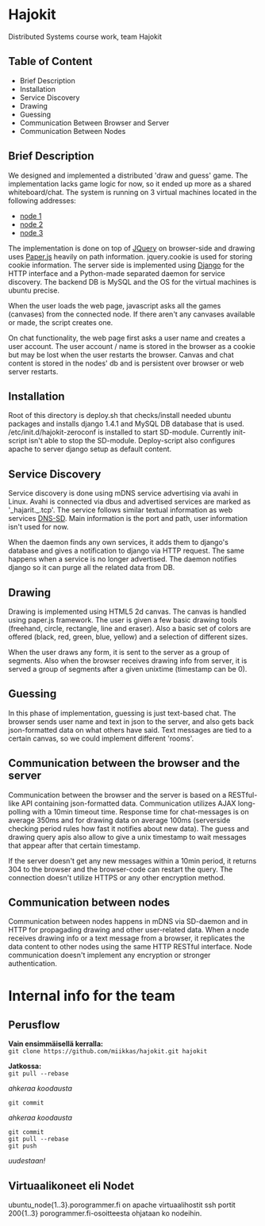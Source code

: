 Hajokit
=======

Distributed Systems course work, team Hajokit

Table of Content
----------------
- Brief Description
- Installation
- Service Discovery
- Drawing
- Guessing
- Communication Between Browser and Server
- Communication Between Nodes


Brief Description
-----------------

We designed and implemented a distributed 'draw and guess' game. The implementation
lacks game logic for now, so it ended up more as a shared whiteboard/chat. The system
is running on 3 virtual machines located in the following addresses:
* [node 1](http://ubuntu_node1.porogrammer.fi/)
* [node 2](http://ubuntu_node2.porogrammer.fi/)
* [node 3](http://ubuntu_node3.porogrammer.fi/)

The implementation is done on top of [JQuery](http://www.jquery.org/) on browser-side and
drawing uses [Paper.js](http://paperjs.org/) heavily on path information. jquery.cookie is 
used for storing cookie information. The server side is implemented using 
[Django](http://www.djangoproject.com/) for the HTTP interface and a Python-made separated 
daemon for service discovery. The backend DB is MySQL and the OS for the virtual machines 
is ubuntu precise.

When the user loads the web page, javascript asks all the games (canvases) from the
connected node. If there aren't any canvases available or made, the script creates
one.

On chat functionality, the web page first asks a user name and creates a user account.
The user account / name is stored in the browser as a cookie but may be lost when the 
user restarts the browser. Canvas and chat content is stored in the nodes' db and is
persistent over browser or web server restarts.

Installation
------------

Root of this directory is deploy.sh that checks/install needed ubuntu packages and installs
django 1.4.1 and MySQL DB database that is used. /etc/init.d/hajokit-zeroconf is installed
to start SD-module. Currently init-script isn't able to stop the SD-module. Deploy-script also
configures apache to server django setup as default content.

Service Discovery
-----------------

Service discovery is done using mDNS service advertising via avahi in Linux. Avahi is
connected via dbus and advertised services are marked as '\_hajarit.\_.tcp'. The service
follows similar textual information as web services [DNS-SD](http://www.dns-sd.org/ServiceTypes.html).
Main information is the port and path, user information isn't used for now.

When the daemon finds any own services, it adds them to django's database and gives a notification 
to django via HTTP request. The same happens when a service is no longer advertised. The daemon 
notifies django so it can purge all the related data from DB.

Drawing
-------

Drawing is implemented using HTML5 2d canvas. The canvas is handled using paper.js framework. The 
user is given a few basic drawing tools (freehand, circle, rectangle, line and eraser). Also a basic 
set of colors are offered (black, red, green, blue, yellow) and a selection of different sizes.

When the user draws any form, it is sent to the server as a group of segments. Also when the browser
receives drawing info from server, it is served a group of segments after a given unixtime 
(timestamp can be 0).

Guessing
--------

In this phase of implementation, guessing is just text-based chat. The browser sends user name and text 
in json to the server, and also gets back json-formatted data on what others have said. Text messages are 
tied to a certain canvas, so we could implement different 'rooms'.


Communication between the browser and the server
----------------------------------------

Communication between the browser and the server is based on a RESTful-like API containing json-formatted
data. Communication utilizes AJAX long-polling with a 10min timeout time. Response time for chat-messages
is on average 350ms and for drawing data on average 100ms (serverside checking period rules how fast it
notifies about new data). The guess and drawing query apis also allow to give a unix timestamp to wait 
messages that appear after that certain timestamp. 

If the server doesn't get any new messages within a 10min period, it returns 304 to the browser and 
the browser-code can restart the query. The connection doesn't utilize HTTPS or any other encryption method.

Communication between nodes
---------------------------

Communication between nodes happens in mDNS via SD-daemon and in HTTP for propagading drawing and other
user-related data. When a node receives drawing info or a text message from a browser, it replicates the data
content to other nodes using the same HTTP RESTful interface. Node communication doesn't implement any
encryption or stronger authentication.


Internal info for the team
==========================
Perusflow
---------

**Vain ensimmäisellä kerralla:**  
``git clone https://github.com/miikkas/hajokit.git hajokit``  
  
**Jatkossa:**  
``git pull --rebase``
  
*ahkeraa koodausta*  
  
``git commit``
  
*ahkeraa koodausta*  
  
``git commit``  
``git pull --rebase``  
``git push``  
  
*uudestaan!*  


Virtuaalikoneet eli Nodet
-------------------------

ubuntu_node{1..3}.porogrammer.fi on apache virtuaalihostit
ssh portit 200{1..3} porogrammer.fi-osoitteesta ohjataan ko nodeihin.
